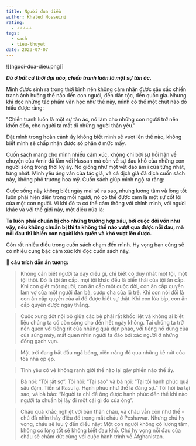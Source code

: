 ```yaml
---
title: Người đua diều
author: Khaled Hosseini
rating:
  - ⭐⭐⭐⭐⭐
tags:
  - sach
  - tieu-thuyet
date: 2023-07-07
---
```

![[nguoi-dua-dieu.png]]

***Dù ở bất cứ thời đại nào, chiến tranh luôn là một sự tàn ác.***

Mình được sinh ra trong thời bình nên không cảm nhận được sâu sắc chiến tranh ảnh hưởng thế nào đến con người, đến dân tộc, đến quốc gia. Nhưng khi đọc những tác phẩm văn học như thế này, mình có thể một chút nào đó hiểu được
rằng:

"Chiến tranh luôn là một sự tàn ác, nó làm cho những con người trở nên khốn đốn, cho người ta mất đi những người thân yêu."

Đặt mình trong hoàn cảnh ấy không biết mình sẽ vượt lên thế nào, không biết mình sẽ chấp nhận được số phận ở mức mấy.

Cuốn sách mang cho mình nhiều cảm xúc, không chỉ bởi sự hối hận về chuyện của Amir đã làm với Hassan mà còn về sự đau khổ của những con người sống trong thời kỳ ấy. Nó giống như một vết dao âm ỉ cứa từng nhát, từng nhát. Mình yêu áng văn của tác giả, và cả dịch giả đã dịch cuốn sách này, không phô trương hoa mỹ. Cuốn sách giúp mình ngộ ra rằng:

Cuộc sống này không biết ngày mai sẽ ra sao, nhưng lương tâm và lòng tốt luôn phải hiện diện trong mỗi người, nó có thể được xem là một sự cốt lõi của một con người. Vì khi đó ta có thể cảm thông với chính mình, với người khác và với thế giới này, một điều nữa là:

**Ta luôn phải chuẩn bị cho những trường hợp xấu, bởi cuộc đời vốn như vậy, nếu không chuẩn bị thì ta không thể nào vượt qua được nỗi đau, mà nỗi đau thì khiến con người khó quên và khó vượt lên được.**

Còn rất nhiều điều trong cuốn sách chạm đến mình. Hy vọng bạn cũng sẽ có nhiều cung bậc cảm xúc khi đọc cuốn sách này.

🌱 **câu trích dẫn ấn tượng:**

> Không cần biết người ta dạy điều gì, chỉ biết có duy nhất một tội, một tội thôi. Đó là tội ăn cắp. mọi tội khác đều là biến thái của tội ăn cắp. Khi con giết một người, con ăn cắp một cuộc đời, con ăn cắp quyền làm vợ của một người đàn bà, cướp cha của lũ trẻ. Khi con nói dối là con ăn cắp quyền của ai đó được biết sự thật. Khi con lừa bịp, con ăn cắp quyền được ngay thẳng.

> Cuộc xung đột nội bộ giữa các bè phái rất khốc liệt và không ai biết liệu chúng ta có còn sống cho đến hết ngày không. Tai chúng ta trở nên quen với tiếng rít của những quả đạn pháo, với tiếng nổ đùng của của súng máy, mắt quen nhìn người ta đào bới xác người ở những đống gạch vụn.

> Mặt trời đang bắt đầu ngả bóng, xiên nắng đỏ qua những kẽ nứt của tòa nhà ọp ẹp.

> Tình yêu có vẻ không ranh giới thế nào lại gây phiền não thế ấy.

> Bà nói: “Tôi rất sợ”. Tôi hỏi: “Tại sao” và bà nói: “Tại tôi hạnh phúc quá sâu đậm, Tiến sĩ Rasul ạ. Hạnh phúc như thế là đáng sợ.” Tôi hỏi bà tại sao, và bà bảo: “Người ta chỉ để ông được hạnh phúc đến thế khi nào người ta chuẩn bị lấy đi một cái gì đó của ông”.

> Cháu quá khắc nghiệt với bản thân cháu, và cháu vẫn còn như thế - chú đã nhìn thấy điều đó trong mắt cháu ở Peshawar. Nhưng chú hy vọng, cháu sẽ lưu ý đến điều này: Một con người không có lương tâm, không có lòng tốt sẽ không biết đau khổ. Chú hy vọng nỗi đau của cháu sẽ chấm dứt cùng với cuộc hành trình về Afghanistan.